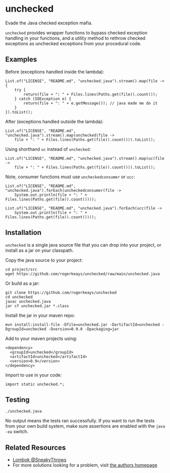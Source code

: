 # unchecked

Evade the Java checked exception mafia.

`unchecked` provides wrapper functions to bypass checked exception handling in
your functions, and a utility method to rethrow checked exceptions as unchecked
exceptions from your procedural code.

## Examples

Before (exceptions handled inside the lambda):

    List.of("LICENSE", "README.md", "unchecked.java").stream().map(file -> {
        try {
            return(file + ": " + Files.lines(Paths.get(file)).count());
        } catch (IOException e) {
            return(file + ": " + e.getMessage()); // java made me do it
        }
    }).toList();

After (exceptions handled outside the lambda):

    List.of("LICENSE", "README.md", "unchecked.java").stream().map(unchecked(file -> 
        file + ": " + Files.lines(Paths.get(file)).count())).toList();

Using shorthand `uc` instead of `unchecked`:

    List.of("LICENSE", "README.md", "unchecked.java").stream().map(uc(file -> 
        file + ": " + Files.lines(Paths.get(file)).count())).toList();

Note, consumer functions must use `uncheckedconsumer` or `ucc`:

    List.of("LICENSE", "README.md", "unchecked.java").forEach(uncheckedconsumer(file -> 
        System.out.println(file + ": " + Files.lines(Paths.get(file)).count())));

    List.of("LICENSE", "README.md", "unchecked.java").forEach(ucc(file -> 
        System.out.println(file + ": " + Files.lines(Paths.get(file)).count())));

## Installation

`unchecked` is a single java source file that you can drop into your project,
or install as a jar on your classpath.

Copy the java source to your project:

    cd project/src
    wget https://github.com/rogerkeays/unchecked/raw/main/unchecked.java

Or build as a jar:

    git clone https://github.com/rogerkeays/unchecked
    cd unchecked
    javac unchecked.java
    jar cf unchecked.jar *.class

Install the jar in your maven repo:

    mvn install:install-file -Dfile=unchecked.jar -DartifactId=unchecked -DgroupId=unchecked -Dversion=0.9.0 -Dpackaging=jar

Add to your maven projects using:

    <dependency>
      <groupId>unchecked</groupId>
      <artifactId>unchecked</artifactId>
      <version>0.9</version>
    </dependency>

Import to use in your code:

    import static unchecked.*;

## Testing

    ./unchecked.java

No output means the tests ran successfully. If you want to run the tests from
your own build system, make sure assertions are enabled with the `java -ea`
switch.

## Related Resources

 - [Lombok @SneakyThrows][1]
 - For more solutions looking for a problem, visit [the authors homepage][2]

[1]: https://projectlombok.org/features/SneakyThrows
[2]: https://rogerkeays.com

